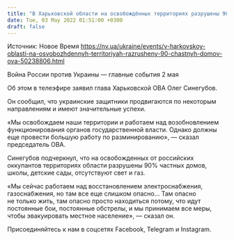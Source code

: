 ```yaml
---
title: "В Харьковской области на освобождённых территориях разрушены 90% частных домов — ОВА"
date: Tue, 03 May 2022 01:51:00 +0300
draft: false
---
```

Источник: Новое Время https://nv.ua/ukraine/events/v-harkovskoy-oblasti-na-osvobozhdennyh-territoriyah-razrusheny-90-chastnyh-domov-ova-50238806.html


Война России против Украины — главные события 2 мая

Об этом в телеэфире заявил глава Харьковской ОВА Олег Синегубов.

Он сообщил, что украинские защитники продвигаются по некоторым направлениям и имеют значительные успехи.

«Мы освобождаем наши территории и работаем над возобновлением функционирования органов государственной власти. Однако должны еще провести большую работу по разминированию», — сказал председатель ОВА.

Синегубов подчеркнул, что на освобожденных от российских оккупантов территориях области разрушены 90% частных домов, школы, детские сады, отсутствуют свет и газ.

«Мы сейчас работаем над восстановлением электроснабжения, газоснабжения, но там все еще слишком опасно… Там опасно не только жить, там опасно просто находиться потому, что идут постоянные бои, постоянные обстрелы, и мы принимаем все меры, чтобы эвакуировать местное население», — сказал он.

Присоединяйтесь к нам в соцсетях Facebook, Telegram и Instagram.
